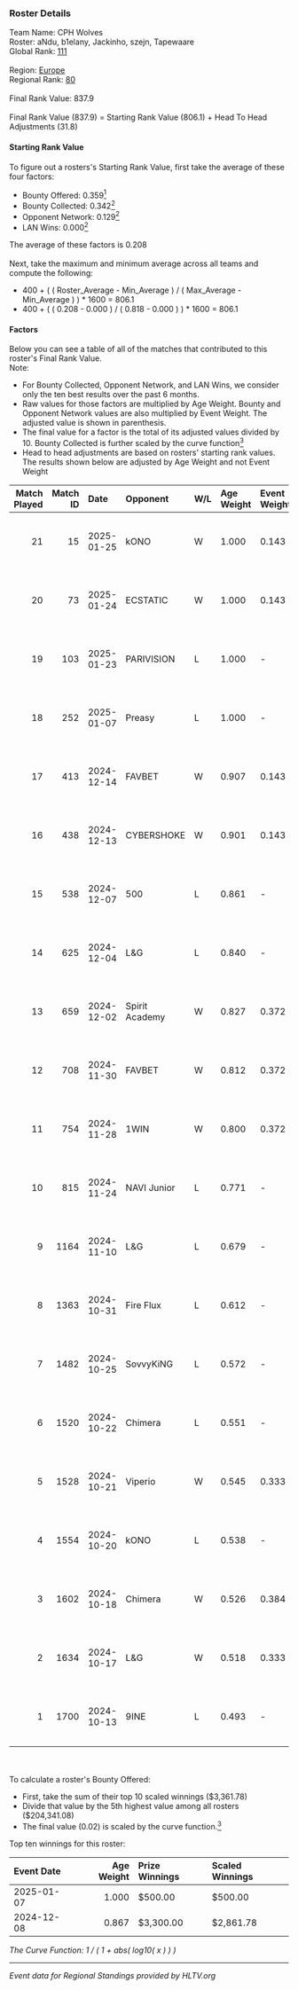 ### Roster Details<br />
Team Name: CPH Wolves<br />
Roster: aNdu, b1elany, Jackinho, szejn, Tapewaare<br />
Global Rank: [111](../../standings_global_2025_01_27.md)<br />
<br />
Region: [Europe]( ../../standings_europe_2025_01_27.md)<br />
Regional Rank: [80]( ../../standings_europe_2025_01_27.md)<br />
<br />
Final Rank Value:  837.9<br />
<br />
Final Rank Value (837.9) = Starting Rank Value (806.1) + Head To Head Adjustments (31.8)<br />

#### Starting Rank Value<br />
To figure out a rosters's Starting Rank Value, first take the average of these four factors:<br />
- Bounty Offered: 0.359[<sup>1</sup>](#table2)
- Bounty Collected: 0.342[<sup>2</sup>](#table1)
- Opponent Network: 0.129[<sup>2</sup>](#table1)
- LAN Wins: 0.000[<sup>2</sup>](#table1)

The average of these factors is 0.208<br />
<br />
Next, take the maximum and minimum average across all teams and compute the following:<br />
- 400 + ( ( Roster_Average - Min_Average ) / ( Max_Average - Min_Average ) ) * 1600 = 806.1
- 400 + ( ( 0.208 - 0.000 ) / ( 0.818 - 0.000 ) ) * 1600 = 806.1


#### Factors<br />
Below you can see a table of all of the matches that contributed to this roster's Final Rank Value.<br />
Note:<br />

- For Bounty Collected, Opponent Network, and LAN Wins, we consider only the ten best results over the past 6 months.
- Raw values for those factors are multiplied by Age Weight. Bounty and Opponent Network values are also multiplied by Event Weight. The adjusted value is shown in parenthesis.
- The final value for a factor is the total of its adjusted values divided by 10. Bounty Collected is further scaled by the curve function[<sup>3</sup>](#curveFunction)
- Head to head adjustments are based on rosters' starting rank values. The results shown below are adjusted by Age Weight and not Event Weight
<span id="table1"></span><br />


| Match Played | Match ID | Date       | Opponent       | W/L | Age Weight | Event Weight | Bounty Collected | Opponent Network | LAN Wins  | H2H Adj. | Roster                                    |
| -: | -: | :- | :- | :- | :- | :- | :- | :- | :- | -: | :- |
|           21 |       15 | 2025-01-25 | kONO           | W   | 1.000      | 0.143        | 0.000 (0.000)    | 0.224 (0.032)    | 0 (0.000) |     7.97 | aNdu, b1elany, Jackinho, szejn, Tapewaare |
|           20 |       73 | 2025-01-24 | ECSTATIC       | W   | 1.000      | 0.143        | 0.080 (0.011)    | 1.000 (0.143)    | 0 (0.000) |    21.09 | aNdu, b1elany, Jackinho, szejn, Tapewaare |
|           19 |      103 | 2025-01-23 | PARIVISION     | L   | 1.000      | -            | -                | -                | -         |   -13.60 | aNdu, b1elany, Jackinho, szejn, Tapewaare |
|           18 |      252 | 2025-01-07 | Preasy         | L   | 1.000      | -            | -                | -                | -         |   -21.90 | aNdu, b1elany, Jackinho, szejn, Tapewaare |
|           17 |      413 | 2024-12-14 | FAVBET         | W   | 0.907      | 0.143        | 0.074 (0.010)    | 1.000 (0.130)    | 0 (0.000) |    17.57 | aNdu, eraa, MAGILA, szejn, Tapewaare      |
|           16 |      438 | 2024-12-13 | CYBERSHOKE     | W   | 0.901      | 0.143        | 0.016 (0.002)    | 0.588 (0.076)    | 0 (0.000) |    15.06 | aNdu, eraa, MAGILA, szejn, Tapewaare      |
|           15 |      538 | 2024-12-07 | 500            | L   | 0.861      | -            | -                | -                | -         |    -5.13 | aNdu, eraa, MAGILA, szejn, Tapewaare      |
|           14 |      625 | 2024-12-04 | L&G            | L   | 0.840      | -            | -                | -                | -         |   -10.65 | aNdu, eraa, MAGILA, szejn, Tapewaare      |
|           13 |      659 | 2024-12-02 | Spirit Academy | W   | 0.827      | 0.372        | 0.169 (0.052)    | 1.000 (0.308)    | 0 (0.000) |    20.99 | aNdu, eraa, MAGILA, szejn, Tapewaare      |
|           12 |      708 | 2024-11-30 | FAVBET         | W   | 0.812      | 0.372        | 0.074 (0.022)    | 1.000 (0.302)    | 0 (0.000) |    17.47 | aNdu, eraa, MAGILA, szejn, Tapewaare      |
|           11 |      754 | 2024-11-28 | 1WIN           | W   | 0.800      | 0.372        | 0.009 (0.003)    | 0.078 (0.023)    | 0 (0.000) |     9.70 | aNdu, eraa, MAGILA, szejn, Tapewaare      |
|           10 |      815 | 2024-11-24 | NAVI Junior    | L   | 0.771      | -            | -                | -                | -         |    -3.57 | aNdu, MAGILA, mwlky, szejn, Tapewaare     |
|            9 |     1164 | 2024-11-10 | L&G            | L   | 0.679      | -            | -                | -                | -         |    -8.86 | aNdu, eraa, MAGILA, szejn, Tapewaare      |
|            8 |     1363 | 2024-10-31 | Fire Flux      | L   | 0.612      | -            | -                | -                | -         |    -7.80 | aNdu, eraa, MAGILA, szejn, Tapewaare      |
|            7 |     1482 | 2024-10-25 | SovvyKiNG      | L   | 0.572      | -            | -                | -                | -         |   -13.97 | aNdu, eraa, MAGILA, szejn, Tapewaare      |
|            6 |     1520 | 2024-10-22 | Chimera        | L   | 0.551      | -            | -                | -                | -         |    -6.70 | aNdu, eraa, MAGILA, szejn, Tapewaare      |
|            5 |     1528 | 2024-10-21 | Viperio        | W   | 0.545      | 0.333        | 0.004 (0.001)    | 0.076 (0.014)    | 0 (0.000) |     5.12 | aNdu, eraa, MAGILA, szejn, Tapewaare      |
|            4 |     1554 | 2024-10-20 | kONO           | L   | 0.538      | -            | -                | -                | -         |    -6.48 | aNdu, eraa, MAGILA, szejn, Tapewaare      |
|            3 |     1602 | 2024-10-18 | Chimera        | W   | 0.526      | 0.384        | 0.044 (0.009)    | 0.816 (0.165)    | 0 (0.000) |    10.28 | aNdu, eraa, MAGILA, szejn, Tapewaare      |
|            2 |     1634 | 2024-10-17 | L&G            | W   | 0.518      | 0.333        | 0.058 (0.010)    | 0.572 (0.099)    | 0 (0.000) |     9.42 | aNdu, eraa, MAGILA, szejn, Tapewaare      |
|            1 |     1700 | 2024-10-13 | 9INE           | L   | 0.493      | -            | -                | -                | -         |    -4.20 | aNdu, eraa, MAGILA, szejn, Tapewaare      |

<br />
<span id="table2"></span><br />
To calculate a roster's Bounty Offered:<br />

- First, take the sum of their top 10 scaled winnings ($3,361.78)
- Divide that value by the 5th highest value among all rosters ($204,341.08)
- The final value (0.02) is scaled by the curve function.[<sup>3</sup>](#curveFunction)

Top ten winnings for this roster:<br />

| Event Date | Age Weight | Prize Winnings | Scaled Winnings |
| :- | -: | :- | :- |
| 2025-01-07 |      1.000 | $500.00        | $500.00         |
| 2024-12-08 |      0.867 | $3,300.00      | $2,861.78       |


<span id="curveFunction"></span>_The Curve Function: 1 / ( 1 + abs( log10( x ) ) )_<br />

---
_Event data for Regional Standings provided by HLTV.org_<br />
